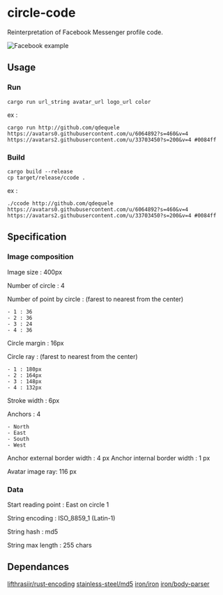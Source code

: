 # circle-code

Reinterpretation of Facebook Messenger profile code. 

![Facebook example](https://i.stack.imgur.com/uJo9L.png)

## Usage

### Run

`cargo run url_string avatar_url logo_url color`

ex : 

`cargo run http://github.com/qdequele https://avatars0.githubusercontent.com/u/6064892?s=460&v=4 https://avatars2.githubusercontent.com/u/33703450?s=200&v=4 #0084ff`


### Build

```
cargo build --release
cp target/release/ccode .
```

ex : 

`./ccode http://github.com/qdequele https://avatars0.githubusercontent.com/u/6064892?s=460&v=4 https://avatars2.githubusercontent.com/u/33703450?s=200&v=4 #0084ff`

## Specification

### Image composition

Image size : 400px

Number of circle : 4

Number of point by circle : (farest to nearest from the center)

	- 1 : 36
	- 2 : 36
	- 3 : 24
	- 4 : 36

Circle margin : 16px

Circle ray : (farest to nearest from the center)

	- 1 : 180px
	- 2 : 164px
	- 3 : 148px
	- 4 : 132px

Stroke width : 6px

Anchors : 4

	- North
	- East
	- South
	- West

Anchor external border width : 4 px
Anchor internal border width : 1 px

Avatar image ray: 116 px

### Data 

Start reading point : East on circle 1

String encoding : ISO_8859_1 (Latin-1)

String hash : md5

String max length : 255 chars

## Dependances

[lifthrasiir/rust-encoding](https://github.com/lifthrasiir/rust-encoding)
[stainless-steel/md5](https://github.com/stainless-steel/md5)
[iron/iron](https://github.com/iron/iron)
[iron/body-parser](https://github.com/iron/body-parser)
